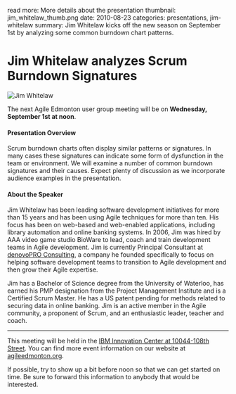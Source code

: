 read more: More details about the presentation
thumbnail: jim_whitelaw_thumb.png
date: 2010-08-23
categories: presentations, jim-whitelaw
summary: Jim Whitelaw kicks off the new season on September 1st by analyzing some common burndown chart patterns.

#  Jim Whitelaw analyzes Scrum Burndown Signatures

![Jim Whitelaw](/attachments/jim_whitelaw_resized.jpg)

The next Agile Edmonton user group meeting will be on **Wednesday, September 1st at noon**.

#### Presentation Overview

Scrum burndown charts often display similar patterns or signatures. In many cases these signatures can indicate some form of dysfunction in the team or environment. We will examine a number of common burndown signatures and their causes. Expect plenty of discussion as we incorporate audience examples in the presentation.

#### About the Speaker

Jim Whitelaw has been leading software development initiatives for more than 15 years and has been using Agile techniques for more than ten. His focus has been on web-based and web-enabled applications, including library automation and online banking systems. In 2006, Jim was hired by AAA video game studio BioWare to lead, coach and train development teams in Agile development. Jim is currently Principal Consultant at <a href="http://denovopro.ca/">denovoPRO Consulting</a>, a company he founded specifically to focus on helping software development teams to transition to Agile development and then grow their Agile expertise.

Jim has a Bachelor of Science degree from the University of Waterloo, has earned his PMP designation from the Project Management Institute and is a Certified Scrum Master. He has a US patent pending for methods related to securing data in online banking. Jim is an active member in the Agile community, a proponent of Scrum, and an enthusiastic leader, teacher and coach.

---

This meeting will be held in the [IBM Innovation Center at 10044-108th Street](http://maps.google.ca/maps?hl=en&safe=off&q=10044-108th+Street,edmonton,ab&ie=UTF8&hq=&hnear=10044+108+St+NW,+Edmonton,+Division+No.+11,+Alberta+T5J+3S7&gl=ca&ei=cJ9ZTLmPKNntnQev7_mxCQ&ved=0CBUQ8gEwAA&t=h&z=16). You can find more event information on our website at [agileedmonton.org](http://agileedmonton.org).

If possible, try to show up a bit before noon so that we can get started on time. Be sure to forward this information to anybody that would be interested.

